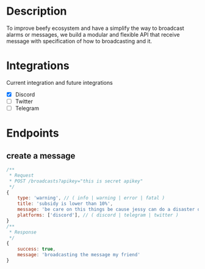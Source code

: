 # Description

To improve beefy ecosystem and have a simplify the way to broadcast alarms or messages, we build a modular and flexible API that receive message with specification of how to broadcasting and it.

# Integrations

Current integration and future integrations

- [x] Discord
- [ ] Twitter
- [ ] Telegram

# Endpoints

## create a message

```js
/**
 * Request
 * POST /broadcasts?apikey="this is secret apikey"
 */
{
	type: 'warning', // ( info | warning | error | fatal )
	title: 'subsidy is lower than 10%',
	message: 'be care on this things be cause jessy can do a disaster on the lab without me',
	platforms: ['discord'], // ( discord | telegram | twitter )
}
/**
 * Response
 */
{
	success: true,
	message: 'broadcasting the message my friend'
}
```
